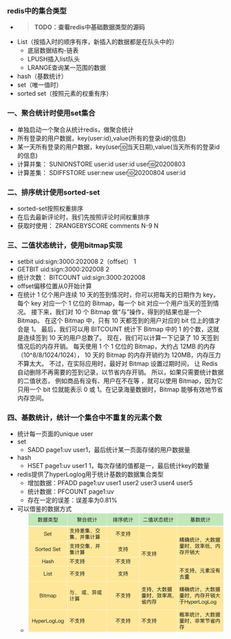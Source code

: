 ### redis中的集合类型
- > **TODO：查看redis中基础数据类型的源码**
- List（按插入时的顺序有序，新插入的数据都是在队头中的）
  + 底层数据结构-链表
  + LPUSH插入list队头
  + LRANGE查询某一范围的数据
- hash（基数统计）
- set（唯一值时）
- sorted set（按照元素的权重有序）

### 一、聚合统计时使用set集合

- 单独启动一个聚合从统计redis，做聚合统计
- 所有登录的用户数据，key(user:id),value(所有的登录id的信息)
- 某一天所有登录的用户数据，key(user:id:当天日期),value(当天所有的登录id的信息)
- 计算并集： SUNIONSTORE user:id user:id user:id:20200803
- 计算差集： SDIFFSTORE user:new user:id:20200804 user:id

### 二、排序统计使用sorted-set

- sorted-set按照权重排序
- 在后去最新评论时，我们先按照评论时间权重排序
- 获取时使用： ZRANGEBYSCORE comments N-9 N

### 三、二值状态统计，使用bitmap实现

- setbit uid:sign:3000:202008 2（offset） 1
- GETBIT uid:sign:3000:202008 2
- 统计次数： BITCOUNT uid:sign:3000:202008
- offset偏移位置从0开始计算
- 在统计 1 亿个用户连续 10 天的签到情况时，你可以把每天的日期作为 key， 每个 key 对应一个 1 亿位的 Bitmap，每一个 bit 对应一个用户当天的签到情况。 接下来，我们对 10 个 Bitmap
  做“与”操作，得到的结果也是一个 Bitmap。 在这个 Bitmap 中，只有 10 天都签到的用户对应的 bit 位上的值才会是 1。 最后，我们可以用 BITCOUNT 统计下 Bitmap 中的 1 的个数，这就是连续签到 10
  天的用户总数了。 现在，我们可以计算一下记录了 10 天签到情况后的内存开销。 每天使用 1 个 1 亿位的 Bitmap，大约占 12MB 的内存（10^8/8/1024/1024）， 10 天的 Bitmap 的内存开销约为
  120MB，内存压力不算太大。 不过，在实际应用时，最好对 Bitmap 设置过期时间， 让 Redis 自动删除不再需要的签到记录，以节省内存开销。 所以，如果只需要统计数据的二值状态， 例如商品有没有、用户在不在等 ，就可以使用
  Bitmap，因为它只用一个 bit 位就能表示 0 或 1。在记录海量数据时，Bitmap 能够有效地节省内存空间。

### 四、基数统计，统计一个集合中不重复的元素个数

- 统计每一页面的unique user
- set
    + SADD page1:uv user1，最后统计某一页面存储的用户数据量
- hash
    + HSET page1:uv user1 1，每次存储的值都是一，最后统计key的数量
- redis提供了hyperLoglog用于统计基数的数据集合类型
    + 增加数据：PFADD page1:uv user1 user2 user3 user4 user5
    + 统计数据：PFCOUNT page1:uv
    + 存在一定的误差：误差率为0.81%
- 可以借鉴的数据方式
    + ![](数据类型.webp)
